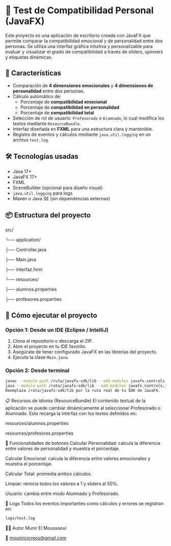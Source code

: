 # 🧠 Test de Compatibilidad Personal (JavaFX)

Este proyecto es una aplicación de escritorio creada con JavaFX que permite comparar la compatibilidad emocional y de personalidad entre dos personas. Se utiliza una interfaz gráfica intuitiva y personalizable para evaluar y visualizar el grado de compatibilidad a través de sliders, spinners y etiquetas dinámicas.

## 🚀 Características

- Comparación de **4 dimensiones emocionales** y **4 dimensiones de personalidad** entre dos personas.
- Cálculo automático de:
  - Porcentaje de **compatibilidad emocional**
  - Porcentaje de **compatibilidad en personalidad**
  - Porcentaje de **compatibilidad total**
- Selección de rol de usuario: `Profesorado` o `Alumnado`, lo cual modifica los textos mediante `ResourceBundle`.
- Interfaz diseñada en **FXML** para una estructura clara y mantenible.
- Registro de eventos y cálculos mediante `java.util.logging` en un archivo `test.log`.

## 🛠 Tecnologías usadas

- Java 17+
- JavaFX 17+
- FXML
- SceneBuilder (opcional para diseño visual)
- `java.util.logging` para logs
- Maven o Java SE (sin dependencias externas)

## 📦 Estructura del proyecto

src/

└── application/

├── Controller.java

├── Main.java

├── interfaz.fxml

└── resources/

├── alumnos.properties

├── profesores.properties



## 🧪 Cómo ejecutar el proyecto

### Opción 1: Desde un IDE (Eclipse / IntelliJ)

1. Clona el repositorio o descarga el ZIP.
2. Abre el proyecto en tu IDE favorito.
3. Asegúrate de tener configurado JavaFX en las librerías del proyecto.
4. Ejecuta la clase `Main.java`.

### Opción 2: Desde terminal

```bash
javac --module-path /ruta/javafx-sdk/lib --add-modules javafx.controls,javafx.fxml -d out src/application/*.java
java --module-path /ruta/javafx-sdk/lib --add-modules javafx.controls,javafx.fxml -cp out application.Main
Reemplaza /ruta/javafx-sdk/lib por la ruta real de tu SDK de JavaFX.

```

📋 Recursos de idioma (ResourceBundle)
El contenido textual de la aplicación se puede cambiar dinámicamente al seleccionar Profesorado o Alumnado. Esto recarga la interfaz con los textos definidos en:

resources/alumnos.properties

resources/profesores.properties

🧹 Funcionalidades de botones
Calcular Personalidad: calcula la diferencia entre valores de personalidad y muestra el porcentaje.

Calcular Emocional: calcula la diferencia entre valores emocionales y muestra el porcentaje.

Calcular Total: promedia ambos cálculos.

Limpiar: reinicia todos los valores a 1 y sliders al 50%.

Usuario: cambia entre modo Alumnado y Profesorado.

📂 Logs
Todos los eventos importantes como cálculos y errores se registran en:


```bash
logs/test.log
```


👨‍💻 Autor
Munir El Moussaoui

📧 mounircorreos@gmail.com
